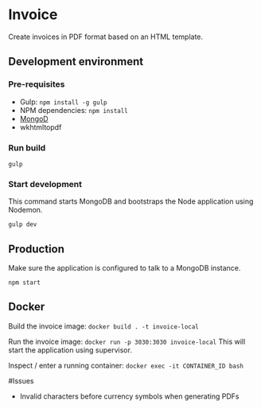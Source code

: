 
# Invoice

Create invoices in PDF format based on an HTML template.

## Development environment

### Pre-requisites

* Gulp: `npm install -g gulp`
* NPM dependencies: `npm install`
* [MongoD](https://docs.mongodb.org/manual/reference/program/mongod/)
* wkhtmltopdf

### Run build

`gulp`

### Start development

This command starts MongoDB and bootstraps the Node application using Nodemon.

`gulp dev`

## Production

Make sure the application is configured to talk to a MongoDB instance.

`npm start`

## Docker

Build the invoice image:
`docker build . -t invoice-local`

Run the invoice image:
`docker run -p 3030:3030 invoice-local`
This will start the application using supervisor.

Inspect / enter a running container:
`docker exec -it CONTAINER_ID bash`

#Issues

* Invalid characters before currency symbols when generating PDFs